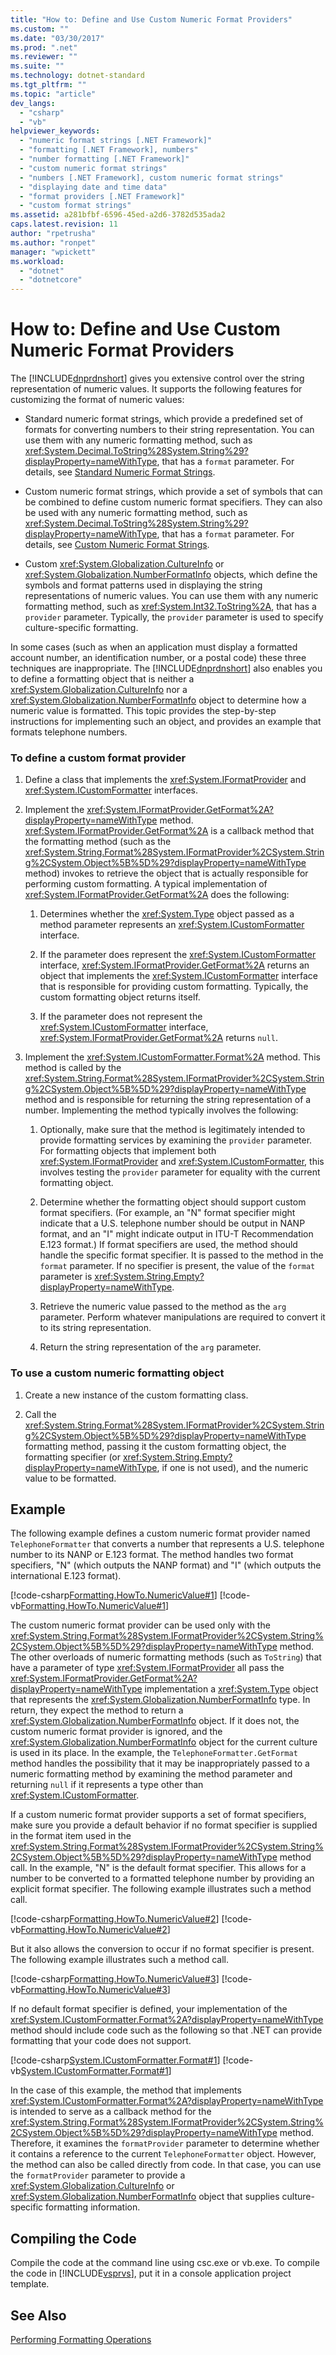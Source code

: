 ```yaml
---
title: "How to: Define and Use Custom Numeric Format Providers"
ms.custom: ""
ms.date: "03/30/2017"
ms.prod: ".net"
ms.reviewer: ""
ms.suite: ""
ms.technology: dotnet-standard
ms.tgt_pltfrm: ""
ms.topic: "article"
dev_langs: 
  - "csharp"
  - "vb"
helpviewer_keywords: 
  - "numeric format strings [.NET Framework]"
  - "formatting [.NET Framework], numbers"
  - "number formatting [.NET Framework]"
  - "custom numeric format strings"
  - "numbers [.NET Framework], custom numeric format strings"
  - "displaying date and time data"
  - "format providers [.NET Framework]"
  - "custom format strings"
ms.assetid: a281bfbf-6596-45ed-a2d6-3782d535ada2
caps.latest.revision: 11
author: "rpetrusha"
ms.author: "ronpet"
manager: "wpickett"
ms.workload: 
  - "dotnet"
  - "dotnetcore"
---
```

# How to: Define and Use Custom Numeric Format Providers
The [!INCLUDE[dnprdnshort](../../../includes/dnprdnshort-md.md)] gives you extensive control over the string representation of numeric values. It supports the following features for customizing the format of numeric values:  
  
-   Standard numeric format strings, which provide a predefined set of formats for converting numbers to their string representation. You can use them with any numeric formatting method, such as <xref:System.Decimal.ToString%28System.String%29?displayProperty=nameWithType>, that has a `format` parameter. For details, see [Standard Numeric Format Strings](../../../docs/standard/base-types/standard-numeric-format-strings.md).  
  
-   Custom numeric format strings, which provide a set of symbols that can be combined to define custom numeric format specifiers. They can also be used with any numeric formatting method, such as <xref:System.Decimal.ToString%28System.String%29?displayProperty=nameWithType>, that has a `format` parameter. For details, see [Custom Numeric Format Strings](../../../docs/standard/base-types/custom-numeric-format-strings.md).  
  
-   Custom <xref:System.Globalization.CultureInfo> or <xref:System.Globalization.NumberFormatInfo> objects, which define the symbols and format patterns used in displaying the string representations of numeric values. You can use them with any numeric formatting method, such as <xref:System.Int32.ToString%2A>, that has a `provider` parameter. Typically, the `provider` parameter is used to specify culture-specific formatting.  
  
 In some cases (such as when an application must display a formatted account number, an identification number, or a postal code) these three techniques are inappropriate. The [!INCLUDE[dnprdnshort](../../../includes/dnprdnshort-md.md)] also enables you to define a formatting object that is neither a <xref:System.Globalization.CultureInfo> nor a <xref:System.Globalization.NumberFormatInfo> object to determine how a numeric value is formatted. This topic provides the step-by-step instructions for implementing such an object, and provides an example that formats telephone numbers.  
  
### To define a custom format provider  
  
1.  Define a class that implements the <xref:System.IFormatProvider> and <xref:System.ICustomFormatter> interfaces.  
  
2.  Implement the <xref:System.IFormatProvider.GetFormat%2A?displayProperty=nameWithType> method. <xref:System.IFormatProvider.GetFormat%2A> is a callback method that the formatting method (such as the <xref:System.String.Format%28System.IFormatProvider%2CSystem.String%2CSystem.Object%5B%5D%29?displayProperty=nameWithType> method) invokes to retrieve the object that is actually responsible for performing custom formatting. A typical implementation of <xref:System.IFormatProvider.GetFormat%2A> does the following:  
  
    1.  Determines whether the <xref:System.Type> object passed as a method parameter represents an <xref:System.ICustomFormatter> interface.  
  
    2.  If the parameter does represent the <xref:System.ICustomFormatter> interface, <xref:System.IFormatProvider.GetFormat%2A> returns an object that implements the <xref:System.ICustomFormatter> interface that is responsible for providing custom formatting. Typically, the custom formatting object returns itself.  
  
    3.  If the parameter does not represent the <xref:System.ICustomFormatter> interface, <xref:System.IFormatProvider.GetFormat%2A> returns `null`.  
  
3.  Implement the <xref:System.ICustomFormatter.Format%2A> method. This method is called by the <xref:System.String.Format%28System.IFormatProvider%2CSystem.String%2CSystem.Object%5B%5D%29?displayProperty=nameWithType> method and is responsible for returning the string representation of a number. Implementing the method typically involves the following:  
  
    1.  Optionally, make sure that the method is legitimately intended to provide formatting services by examining the `provider` parameter. For formatting objects that implement both <xref:System.IFormatProvider> and <xref:System.ICustomFormatter>, this involves testing the `provider` parameter for equality with the current formatting object.  
  
    2.  Determine whether the formatting object should support custom format specifiers. (For example, an "N" format specifier might indicate that a U.S. telephone number should be output in NANP format, and an "I" might indicate output in ITU-T Recommendation E.123 format.) If format specifiers are used, the method should handle the specific format specifier. It is passed to the method in the `format` parameter. If no specifier is present, the value of the `format` parameter is <xref:System.String.Empty?displayProperty=nameWithType>.  
  
    3.  Retrieve the numeric value passed to the method as the `arg` parameter. Perform whatever manipulations are required to convert it to its string representation.  
  
    4.  Return the string representation of the `arg` parameter.  
  
### To use a custom numeric formatting object  
  
1.  Create a new instance of the custom formatting class.  
  
2.  Call the <xref:System.String.Format%28System.IFormatProvider%2CSystem.String%2CSystem.Object%5B%5D%29?displayProperty=nameWithType> formatting method, passing it the custom formatting object, the formatting specifier (or <xref:System.String.Empty?displayProperty=nameWithType>, if one is not used), and the numeric value to be formatted.  
  
## Example  
 The following example defines a custom numeric format provider named `TelephoneFormatter` that converts a number that represents a U.S. telephone number to its NANP or E.123 format. The method handles two format specifiers, "N" (which outputs the NANP format) and "I" (which outputs the international E.123 format).  
  
 [!code-csharp[Formatting.HowTo.NumericValue#1](../../../samples/snippets/csharp/VS_Snippets_CLR/Formatting.HowTo.NumericValue/cs/Telephone1.cs#1)]
 [!code-vb[Formatting.HowTo.NumericValue#1](../../../samples/snippets/visualbasic/VS_Snippets_CLR/Formatting.HowTo.NumericValue/vb/Telephone1.vb#1)]  
  
 The custom numeric format provider can be used only with the <xref:System.String.Format%28System.IFormatProvider%2CSystem.String%2CSystem.Object%5B%5D%29?displayProperty=nameWithType> method. The other overloads of numeric formatting methods (such as `ToString`) that have a parameter of type <xref:System.IFormatProvider> all pass the <xref:System.IFormatProvider.GetFormat%2A?displayProperty=nameWithType> implementation a <xref:System.Type> object that represents the <xref:System.Globalization.NumberFormatInfo> type. In return, they expect the method to return a <xref:System.Globalization.NumberFormatInfo> object. If it does not, the custom numeric format provider is ignored, and the <xref:System.Globalization.NumberFormatInfo> object for the current culture is used in its place. In the example, the `TelephoneFormatter.GetFormat` method handles the possibility that it may be inappropriately passed to a numeric formatting method by examining the method parameter and returning `null` if it represents a type other than <xref:System.ICustomFormatter>.  
  
 If a custom numeric format provider supports a set of format specifiers, make sure you provide a default behavior if no format specifier is supplied in the format item used in the <xref:System.String.Format%28System.IFormatProvider%2CSystem.String%2CSystem.Object%5B%5D%29?displayProperty=nameWithType> method call. In the example, "N" is the default format specifier. This allows for a number to be converted to a formatted telephone number by providing an explicit format specifier. The following example illustrates such a method call.  
  
 [!code-csharp[Formatting.HowTo.NumericValue#2](../../../samples/snippets/csharp/VS_Snippets_CLR/Formatting.HowTo.NumericValue/cs/Telephone1.cs#2)]
 [!code-vb[Formatting.HowTo.NumericValue#2](../../../samples/snippets/visualbasic/VS_Snippets_CLR/Formatting.HowTo.NumericValue/vb/Telephone1.vb#2)]  
  
 But it also allows the conversion to occur if no format specifier is present. The following example illustrates such a method call.  
  
 [!code-csharp[Formatting.HowTo.NumericValue#3](../../../samples/snippets/csharp/VS_Snippets_CLR/Formatting.HowTo.NumericValue/cs/Telephone1.cs#3)]
 [!code-vb[Formatting.HowTo.NumericValue#3](../../../samples/snippets/visualbasic/VS_Snippets_CLR/Formatting.HowTo.NumericValue/vb/Telephone1.vb#3)]  
  
 If no default format specifier is defined, your implementation of the <xref:System.ICustomFormatter.Format%2A?displayProperty=nameWithType> method should include code such as the following so that .NET can provide formatting that your code does not support.  
  
 [!code-csharp[System.ICustomFormatter.Format#1](../../../samples/snippets/csharp/VS_Snippets_CLR_System/system.ICustomFormatter.Format/cs/format.cs#1)]
 [!code-vb[System.ICustomFormatter.Format#1](../../../samples/snippets/visualbasic/VS_Snippets_CLR_System/system.ICustomFormatter.Format/vb/Format.vb#1)]  
  
 In the case of this example, the method that implements <xref:System.ICustomFormatter.Format%2A?displayProperty=nameWithType> is intended to serve as a callback method for the <xref:System.String.Format%28System.IFormatProvider%2CSystem.String%2CSystem.Object%5B%5D%29?displayProperty=nameWithType> method. Therefore, it examines the `formatProvider` parameter to determine whether it contains a reference to the current `TelephoneFormatter` object. However, the method can also be called directly from code. In that case, you can use the `formatProvider` parameter to provide a <xref:System.Globalization.CultureInfo> or <xref:System.Globalization.NumberFormatInfo> object that supplies culture-specific formatting information.  
  
## Compiling the Code  
 Compile the code at the command line using csc.exe or vb.exe. To compile the code in [!INCLUDE[vsprvs](../../../includes/vsprvs-md.md)], put it in a console application project template.  
  
## See Also  
 [Performing Formatting Operations](../../../docs/standard/base-types/performing-formatting-operations.md)
